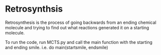 # Retrosynthsis

Retrosynthesis is the process of going backwards from an ending chemical molecule and trying to find out what reactions generated it on a starting molecule.

To run the code, run MCTS.py and call the main function with the starting and ending smile. i.e. do
main(startsmile, endsmile)
